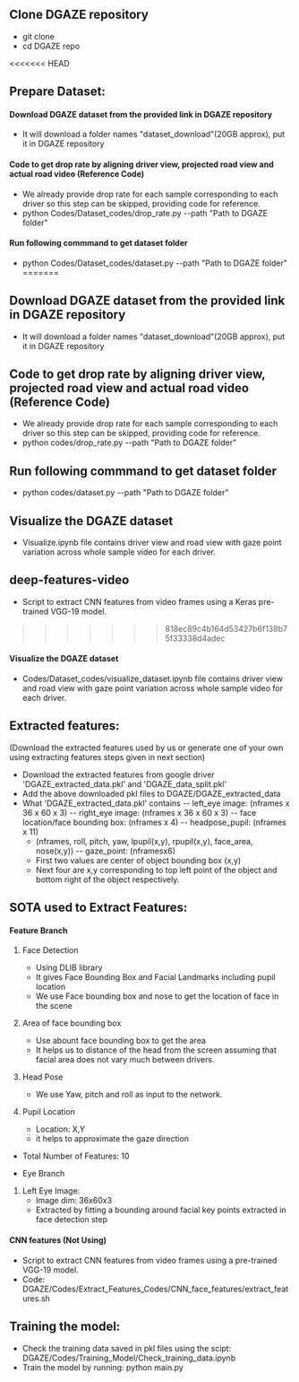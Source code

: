 ## Clone DGAZE repository
- git clone 
- cd DGAZE repo 

<<<<<<< HEAD

## Prepare Dataset:

#### Download DGAZE dataset from the provided link in DGAZE repository
- It will download a folder names "dataset_download"(20GB approx), put it in DGAZE repository

#### Code to get drop rate by aligning driver view, projected road view and actual road video (Reference Code)
- We already provide drop rate for each sample corresponding to each driver so this step can be skipped, providing code for reference.
- python Codes/Dataset_codes/drop_rate.py --path "Path to DGAZE folder"

#### Run following commmand to get dataset folder 
- python Codes/Dataset_codes/dataset.py --path "Path to DGAZE folder" 
=======
## Download DGAZE dataset from the provided link in DGAZE repository
- It will download a folder names "dataset_download"(20GB approx), put it in DGAZE repository

## Code to get drop rate by aligning driver view, projected road view and actual road video (Reference Code)
- We already provide drop rate for each sample corresponding to each driver so this step can be skipped, providing code for reference.
- python codes/drop_rate.py --path "Path to DGAZE folder"

## Run following commmand to get dataset folder 
- python codes/dataset.py --path "Path to DGAZE folder" 

## Visualize the DGAZE dataset
- Visualize.ipynb file contains driver view and road view with gaze point variation across whole sample video for each driver.

## deep-features-video
- Script to extract CNN features from video frames using a Keras pre-trained VGG-19 model.
>>>>>>> 818ec89c4b164d53427b6f138b75f33338d4adec

#### Visualize the DGAZE dataset
- Codes/Dataset_codes/visualize_dataset.ipynb file contains driver view and road view with gaze point variation across whole sample video for each driver.


## Extracted features:

   (Download the extracted features used by us or generate one of your own using extracting features steps given in next section)
   - Download the extracted features from google driver 'DGAZE_extracted_data.pkl' and 'DGAZE_data_split.pkl'
   - Add the above downloaded pkl files to DGAZE/DGAZE_extracted_data
   - What  'DGAZE_extracted_data.pkl' contains
     -- left_eye image: (nframes x 36 x 60 x 3)
     -- right_eye image: (nframes x 36 x 60 x 3)
     -- face location/face bounding box: (nframes x 4)
     -- headpose_pupil: (nframes x 11)
        - (nframes, roll, pitch, yaw, lpupil(x,y), rpupil(x,y), face_area, nose(x,y))
     -- gaze_point: (nframesx6)
        - First two values are center of object bounding box (x,y)
        - Next four are x,y corresponding to top left point of the object and bottom right of the object respectively.

## SOTA used to Extract Features:

#### Feature Branch
1. Face Detection
   - Using DLIB library 
   - It gives Face Bounding Box and Facial Landmarks including pupil location 
   - We use Face bounding box and nose to get the location of face in the scene
   
2. Area of face bounding box
   - Use abount face bounding box to get the area 
   - It helps us to distance of the head from the screen assuming that facial area does not vary much between drivers.
  
3. Head Pose
   - We use Yaw, pitch and roll as input to the network. 
   
4. Pupil Location
   -  Location: X,Y
   - it helps to  approximate the gaze direction
   
- Total Number of Features: 10 

- Eye Branch
1. Left Eye Image:
   - Image dim: 36x60x3
   - Extracted by fitting a bounding around facial key points extracted in face detection step

  
#### CNN features (Not Using)
- Script to extract CNN features from video frames using a pre-trained VGG-19 model.
- Code: DGAZE/Codes/Extract_Features_Codes/CNN_face_features/extract_features.sh


## Training the model:
- Check the training data saved in pkl files using the scipt: DGAZE/Codes/Training_Model/Check_training_data.ipynb
- Train the model by running: python main.py